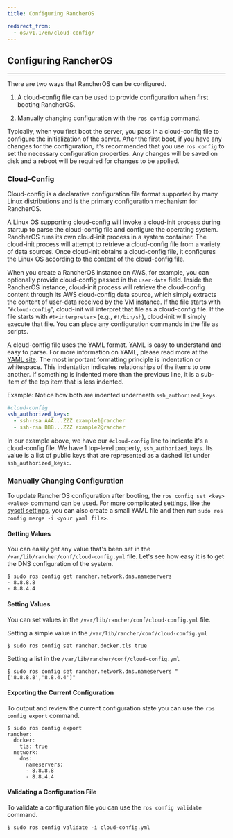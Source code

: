 ```yaml
---
title: Configuring RancherOS

redirect_from:
  - os/v1.1/en/cloud-config/
---
```


## Configuring RancherOS
---
There are two ways that RancherOS can be configured.

1. A cloud-config file can be used to provide configuration when first booting RancherOS.

2. Manually changing configuration with the `ros config` command.

Typically, when you first boot the server, you pass in a cloud-config file to configure the initialization of the server. After the first boot, if you have any changes for the configuration, it's recommended that you use `ros config` to set the necessary configuration properties. Any changes will be saved on disk and a reboot will be required for changes to be applied.

### Cloud-Config

Cloud-config is a declarative configuration file format supported by many Linux distributions and is the primary configuration mechanism for RancherOS.

A Linux OS supporting cloud-config will invoke a cloud-init process during startup to parse the cloud-config file and configure the operating system. RancherOS runs its own cloud-init process in a system container. The cloud-init process will attempt to retrieve a cloud-config file from a variety of data sources. Once cloud-init obtains a cloud-config file, it configures the Linux OS according to the content of the cloud-config file.

When you create a RancherOS instance on AWS, for example, you can optionally provide cloud-config passed in the `user-data` field. Inside the RancherOS instance, cloud-init process will retrieve the cloud-config content through its AWS cloud-config data source, which simply extracts the content of user-data received by the VM instance. If the file starts with "`#cloud-config`", cloud-init will interpret that file as a cloud-config file. If the file starts with `#!<interpreter>` (e.g., `#!/bin/sh`), cloud-init will simply execute that file. You can place any configuration commands in the file as scripts.

A cloud-config file uses the YAML format. YAML is easy to understand and easy to parse. For more information on YAML, please read more at the [YAML site](http://www.yaml.org/start.html). The most important formatting principle is indentation or whitespace. This indentation indicates relationships of the items to one another. If something is indented more than the previous line, it is a sub-item of the top item that is less indented.

Example: Notice how both are indented underneath `ssh_authorized_keys`.

```yaml
#cloud-config
ssh_authorized_keys:
  - ssh-rsa AAA...ZZZ example1@rancher
  - ssh-rsa BBB...ZZZ example2@rancher
```

In our example above, we have our `#cloud-config` line to indicate it's a cloud-config file. We have 1 top-level property, `ssh_authorized_keys`. Its value is a list of public keys that are represented as a dashed list under `ssh_authorized_keys:`.

### Manually Changing Configuration

To update RancherOS configuration after booting, the `ros config set <key> <value>` command can be used.
For more complicated settings, like the [sysctl settings]({{page.osbaseurl}}/sysctl/index.md), you can also create a small YAML file and then run `sudo ros config merge -i <your yaml file>`.

#### Getting Values

You can easily get any value that's been set in the `/var/lib/rancher/conf/cloud-config.yml` file. Let's see how easy it is to get the DNS configuration of the system.

```
$ sudo ros config get rancher.network.dns.nameservers
- 8.8.8.8
- 8.8.4.4
```

#### Setting Values

You can set values in the `/var/lib/rancher/conf/cloud-config.yml` file.

Setting a simple value in the `/var/lib/rancher/conf/cloud-config.yml`

```
$ sudo ros config set rancher.docker.tls true
```

Setting a list in the `/var/lib/rancher/conf/cloud-config.yml`

```
$ sudo ros config set rancher.network.dns.nameservers "['8.8.8.8','8.8.4.4']"
```

#### Exporting the Current Configuration

To output and review the current configuration state you can use the `ros config export` command.

```
$ sudo ros config export
rancher:
  docker:
    tls: true
  network:
    dns:
      nameservers:
      - 8.8.8.8
      - 8.8.4.4
```

#### Validating a Configuration File

To validate a configuration file you can use the `ros config validate` command.

```
$ sudo ros config validate -i cloud-config.yml
```
